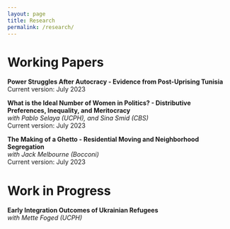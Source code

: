 ```yaml
---
layout: page
title: Research
permalink: /research/
---
```


[comment]: <> (# Working Papers)
 

# Working Papers
**Power Struggles After Autocracy - Evidence from Post-Uprising Tunisia** <br>
Current version: July 2023

**What is the Ideal Number of Women in Politics? - Distributive Preferences, Inequality, and Meritocracy** <br>
*with  Pablo Selaya (UCPH), and Sina Smid (CBS)* <br>
Current version: July 2023 


**The Making of a Ghetto - Residential Moving and Neighborhood Segregation** <br>
*with Jack Melbourne (Bocconi)* <br>
Current version: July 2023

<!-- **Overcoming Intimate Partner Violence in Denmark** <br>
*with Jack Melbourne (Bocconi) and Maddalena Grignani (UPF)* <br>
Ongoing data collection.  -->



# Work in Progress
**Early Integration Outcomes of Ukrainian Refugees** <br>
*with Mette Foged (UCPH)* <br>